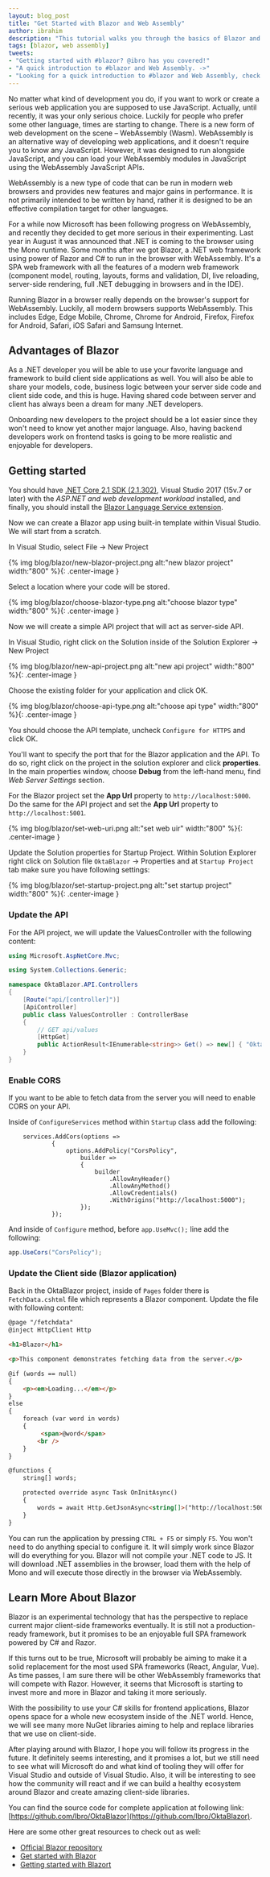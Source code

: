 ```yaml
---
layout: blog_post
title: "Get Started with Blazor and Web Assembly"
author: ibrahim
description: "This tutorial walks you through the basics of Blazor and Web Assembly"
tags: [blazor, web assembly]
tweets:
- "Getting started with #blazor? @ibro has you covered!"
- "A quick introduction to #blazor and Web Assembly. ->"
- "Looking for a quick introduction to #blazor and Web Assembly, check this out!"
---
```


No matter what kind of development you do, if you want to work or create a serious web application you are supposed to use JavaScript. Actually, until recently, it was your only serious choice. Luckily for people who prefer some other language, times are starting to change. There is a new form of web development on the scene – WebAssembly (Wasm). WebAssembly is an alternative way of developing web applications, and it doesn't require you to know any JavaScript. However, it was designed to run alongside JavaScript, and you can load your WebAssembly modules in JavaScript using the WebAssembly JavaScript APIs. 

WebAssembly is a new type of code that can be run in modern web browsers and provides new features and major gains in performance. It is not primarily intended to be written by hand, rather it is designed to be an effective compilation target for other languages. 

For a while now Microsoft has been following progress on WebAssembly, and recently they decided to get more serious in their experimenting. Last year in August it was announced that .NET is coming to the browser using the Mono runtime. Some months after we got Blazor, a .NET web framework using power of Razor and C# to run in the browser with WebAssembly. It's a SPA web framework with all the features of a modern web framework (component model, routing, layouts, forms and validation, DI, live reloading, server-side rendering, full .NET debugging in browsers and in the IDE).

Running Blazor in a browser really depends on the browser's support for WebAssembly. Luckily, all modern browsers supports WebAssembly. This includes Edge, Edge Mobile, Chrome, Chrome for Android, Firefox, Firefox for Android, Safari, iOS Safari and Samsung Internet.


## Advantages of Blazor
As a .NET developer you will be able to use your favorite language and framework to build client side applications as well. You will also be able to share your models, code, business logic between your server side code and client side code, and this is huge. Having shared code between server and client has always been a dream for many .NET developers. 

Onboarding new developers to the project should be a lot easier since they won't need to know yet another major language. Also, having backend developers work on frontend tasks is going to be more realistic and enjoyable for developers.


## Getting started
You should have [.NET Core 2.1 SDK (2.1.302)](https://go.microsoft.com/fwlink/?linkid=873092), Visual Studio 2017 (15v.7 or later) with the *ASP.NET and web development workload* installed, and finally, you should install the [Blazor Language Service extension](https://go.microsoft.com/fwlink/?linkid=870389).

Now we can create a Blazor app using built-in template within Visual Studio. We will start from a scratch.

In Visual Studio, select File -> New Project

{% img blog/blazor/new-blazor-project.png alt:"new blazor project" width:"800" %}{: .center-image }

Select a location where your code will be stored.

{% img blog/blazor/choose-blazor-type.png alt:"choose blazor type" width:"800" %}{: .center-image }

Now we will create a simple API project that will act as server-side API. 

In Visual Studio, right click on the Solution inside of the Solution Explorer -> New Project

{% img blog/blazor/new-api-project.png alt:"new api project" width:"800" %}{: .center-image }

Choose the existing folder for your application and click OK.

{% img blog/blazor/choose-api-type.png alt:"choose api type" width:"800" %}{: .center-image }

You should choose the API template, uncheck `Configure for HTTPS` and click OK.

You'll want to specify the port that for the Blazor application and the API. To do so, right click on the project in the solution explorer and click **properties**. In the main properties window, choose **Debug** from the left-hand menu, find *Web Server Settings* section.

For the Blazor project set the **App Url** property to `http://localhost:5000`. Do the same for the API project and set the **App Url** property to `http://localhost:5001`.

{% img blog/blazor/set-web-uri.png alt:"set web uir" width:"800" %}{: .center-image }

Update the Solution properties for Startup Project. Within Solution Explorer right click on Solution file `OktaBlazor` -> Properties and at `Startup Project` tab make sure you have following settings:

{% img blog/blazor/set-startup-project.png alt:"set startup project" width:"800" %}{: .center-image }


### Update the API

For the API project, we will update the ValuesController with the following content:

```cs
using Microsoft.AspNetCore.Mvc;

using System.Collections.Generic;

namespace OktaBlazor.API.Controllers
{
	[Route("api/[controller]")]
	[ApiController]
	public class ValuesController : ControllerBase
	{
    	// GET api/values
    	[HttpGet]
    	public ActionResult<IEnumerable<string>> Get() => new[] { "Okta", "Blazor", ".NET", "Razor" };   	 
	}
}
```

### Enable CORS
If you want to be able to fetch data from the server you will need to enable CORS on your API.

Inside of `ConfigureServices` method within `Startup` class add the following:
```
 	services.AddCors(options =>
        	{
            	options.AddPolicy("CorsPolicy",
                	builder =>
                	{
                    	builder
                        	.AllowAnyHeader()
                        	.AllowAnyMethod()
                        	.AllowCredentials()
                        	.WithOrigins("http://localhost:5000");
                	});
        	});
```

And inside of `Configure` method, before `app.UseMvc();` line add the following:

```cs
app.UseCors("CorsPolicy");
```

### Update the Client side (Blazor application)


Back in the OktaBlazor project, inside of `Pages` folder there is `FetchData.cshtml` file which represents a Blazor component. Update the file with following content:


```html
@page "/fetchdata"
@inject HttpClient Http

<h1>Blazor</h1>

<p>This component demonstrates fetching data from the server.</p>

@if (words == null)
{
	<p><em>Loading...</em></p>
}
else
{
	foreach (var word in words)
	{
      	 <span>@word</span>
    	<br />
	}
}

@functions {
	string[] words;

	protected override async Task OnInitAsync()
	{
    	words = await Http.GetJsonAsync<string[]>("http://localhost:5001/api/Values");
	}
}

```
You can run the application by pressing `CTRL + F5` or simply `F5`. You won't need to do anything special to configure it. It will simply work since Blazor will do everything for you. Blazor will not compile your .NET code to JS. It will download .NET assemblies in the browser, load them with the help of Mono and will execute those directly in the browser via WebAssembly.

## Learn More About Blazor
Blazor is an experimental technology that has the perspective to replace current major client-side frameworks eventually. It is still not a production-ready framework, but it promises to be an enjoyable full SPA framework powered by C# and Razor.

If this turns out to be true, Microsoft will probably be aiming to make it a solid replacement for the most used SPA frameworks (React, Angular, Vue). As time passes, I am sure there will be other WebAssembly frameworks that will compete with Razor. However, it seems that Microsoft is starting to invest more and more in Blazor and taking it more seriously.

With the possibility to use your C# skills for frontend applications, Blazor opens space for a whole new ecosystem inside of the .NET world. Hence, we will see many more NuGet libraries aiming to help and replace libraries that we use on client-side.

After playing around with Blazor, I hope you will follow its progress in the future. It definitely seems interesting, and it promises a lot, but we still need to see what will Microsoft do and what kind of tooling they will offer for Visual Studio and outside of Visual Studio. Also, it will be interesting to see how the community will react and if we can build a healthy ecosystem around Blazor and create amazing client-side libraries.

You can find the source code for complete application at following link: [https://github.com/Ibro/OktaBlazor](https://github.com/Ibro/OktaBlazor).

Here are some other great resources to check out as well:

* [Official Blazor repository](https://github.com/aspnet/blazor)
* [Get started with Blazor](https://blazor.net/docs/get-started.html)
* [Getting started with Blazort](https://www.jerriepelser.com/blog/getting-started-with-blazor/)